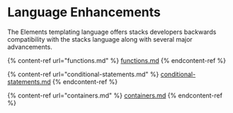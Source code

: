 # Language Enhancements

The Elements templating language offers stacks developers backwards compatibility with the stacks language along with several major advancements.

{% content-ref url="functions.md" %}
[functions.md](functions.md)
{% endcontent-ref %}

{% content-ref url="conditional-statements.md" %}
[conditional-statements.md](conditional-statements.md)
{% endcontent-ref %}

{% content-ref url="containers.md" %}
[containers.md](containers.md)
{% endcontent-ref %}
